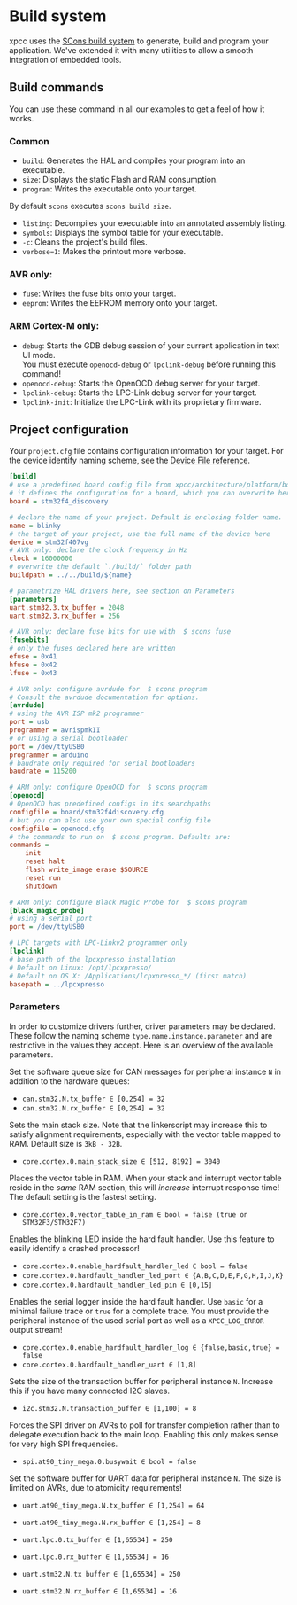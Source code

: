 # Build system

xpcc uses the [SCons build system][scons] to generate, build and program your application.
We've extended it with many utilities to allow a smooth integration of embedded tools.

## Build commands

You can use these command in all our examples to get a feel of how it works.

### Common

- `build`: Generates the HAL and compiles your program into an executable.
- `size`: Displays the static Flash and RAM consumption.
- `program`: Writes the executable onto your target.
<!-- - `doc`: Generates the doxygen documentation for xpcc with your configuration. -->

By default `scons` executes `scons build size`.

- `listing`: Decompiles your executable into an annotated assembly listing.
- `symbols`: Displays the symbol table for your executable.
- `-c`: Cleans the project's build files.
- `verbose=1`: Makes the printout more verbose.


### AVR only:

- `fuse`: Writes the fuse bits onto your target.
- `eeprom`: Writes the EEPROM memory onto your target.

### ARM Cortex-M only:

- `debug`: Starts the GDB debug session of your current application in text UI mode.  
           You must execute `openocd-debug` or `lpclink-debug` before running this command!
- `openocd-debug`: Starts the OpenOCD debug server for your target.
- `lpclink-debug`: Starts the LPC-Link debug server for your target.
- `lpclink-init`: Initialize the LPC-Link with its proprietary firmware.

## Project configuration

Your `project.cfg` file contains configuration information for your target.
For the device identify naming scheme, see the [Device File reference](../reference/device-files/#device-identifier).

```ini
[build]
# use a predefined board config file from xpcc/architecture/platform/board/
# it defines the configuration for a board, which you can overwrite here.
board = stm32f4_discovery

# declare the name of your project. Default is enclosing folder name.
name = blinky
# the target of your project, use the full name of the device here
device = stm32f407vg
# AVR only: declare the clock frequency in Hz
clock = 16000000
# overwrite the default `./build/` folder path
buildpath = ../../build/${name}

# parametrize HAL drivers here, see section on Parameters
[parameters]
uart.stm32.3.tx_buffer = 2048
uart.stm32.3.rx_buffer = 256

# AVR only: declare fuse bits for use with  $ scons fuse
[fusebits]
# only the fuses declared here are written
efuse = 0x41
hfuse = 0x42
lfuse = 0x43

# AVR only: configure avrdude for  $ scons program
# Consult the avrdude documentation for options.
[avrdude]
# using the AVR ISP mk2 programmer
port = usb
programmer = avrispmkII
# or using a serial bootloader
port = /dev/ttyUSB0
programmer = arduino
# baudrate only required for serial bootloaders
baudrate = 115200

# ARM only: configure OpenOCD for  $ scons program
[openocd]
# OpenOCD has predefined configs in its searchpaths
configfile = board/stm32f4discovery.cfg
# but you can also use your own special config file
configfile = openocd.cfg
# the commands to run on  $ scons program. Defaults are:
commands =
	init
	reset halt
	flash write_image erase $SOURCE
	reset run
	shutdown

# ARM only: configure Black Magic Probe for  $ scons program
[black_magic_probe]
# using a serial port
port = /dev/ttyUSB0

# LPC targets with LPC-Linkv2 programmer only
[lpclink]
# base path of the lpcxpresso installation
# Default on Linux: /opt/lpcxpresso/
# Default on OS X: /Applications/lcpxpresso_*/ (first match)
basepath = ../lpcxpresso
```

### Parameters

In order to customize drivers further, driver parameters may be declared.
These follow the naming scheme `type.name.instance.parameter` and are restrictive in the values they accept. Here is an overview of the available parameters.

Set the software queue size for CAN messages for peripheral instance `N` in addition to the hardware queues:

- `can.stm32.N.tx_buffer ∈ [0,254] = 32`
- `can.stm32.N.rx_buffer ∈ [0,254] = 32`

Sets the main stack size. Note that the linkerscript may increase this to satisfy alignment requirements, especially with the vector table mapped to RAM. Default size is `3kB - 32B`.

- `core.cortex.0.main_stack_size ∈ [512, 8192] = 3040`

Places the vector table in RAM. When your stack and interrupt vector table reside in the _same_ RAM section, this will _increase_ interrupt response time! The default setting is the fastest setting.

- `core.cortex.0.vector_table_in_ram ∈ bool = false (true on STM32F3/STM32F7)`

Enables the blinking LED inside the hard fault handler.
Use this feature to easily identify a crashed processor!

- `core.cortex.0.enable_hardfault_handler_led ∈ bool = false`
- `core.cortex.0.hardfault_handler_led_port ∈ {A,B,C,D,E,F,G,H,I,J,K}`
- `core.cortex.0.hardfault_handler_led_pin ∈ [0,15]`

Enables the serial logger inside the hard fault handler.
Use `basic` for a minimal failure trace or `true` for a complete trace.
You must provide the peripheral instance of the used serial port as well as a `XPCC_LOG_ERROR` output stream!

- `core.cortex.0.enable_hardfault_handler_log ∈ {false,basic,true} = false`
- `core.cortex.0.hardfault_handler_uart ∈ [1,8]`

Sets the size of the transaction buffer for peripheral instance `N`.
Increase this if you have many connected I2C slaves.

- `i2c.stm32.N.transaction_buffer ∈ [1,100] = 8`

Forces the SPI driver on AVRs to poll for transfer completion rather than to delegate execution back to the main loop. Enabling this only makes sense for very high SPI frequencies.

- `spi.at90_tiny_mega.0.busywait ∈ bool = false`

Set the software buffer for UART data for peripheral instance `N`.
The size is limited on AVRs, due to atomicity requirements!

- `uart.at90_tiny_mega.N.tx_buffer ∈ [1,254] = 64`
- `uart.at90_tiny_mega.N.rx_buffer ∈ [1,254] = 8`

- `uart.lpc.0.tx_buffer ∈ [1,65534] = 250`
- `uart.lpc.0.rx_buffer ∈ [1,65534] = 16`

- `uart.stm32.N.tx_buffer ∈ [1,65534] = 250`
- `uart.stm32.N.rx_buffer ∈ [1,65534] = 16`


[scons]: http://www.scons.org/
